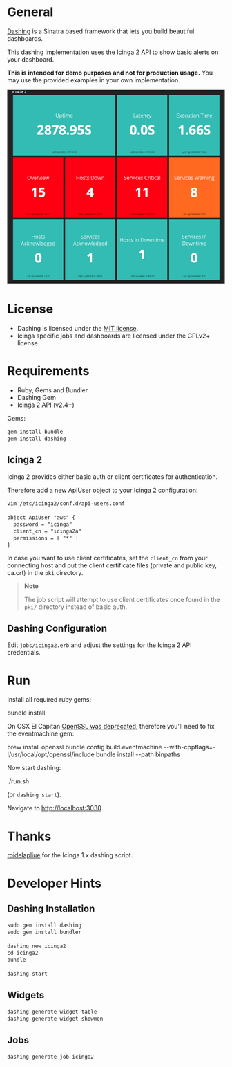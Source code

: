 # General

[Dashing](http://shopify.github.io/dashing/) is a Sinatra based framework
that lets you build beautiful dashboards.

This dashing implementation uses the Icinga 2 API
to show basic alerts on your dashboard.

**This is intended for demo purposes and not for production usage.**
You may use the provided examples in your own implementation.

![Dashing Icinga 2](public/dashing_icinga2_overview.png "Dashing Icinga 2")

# License

* Dashing is licensed under the [MIT license](https://github.com/Shopify/dashing/blob/master/MIT-LICENSE).
* Icinga specific jobs and dashboards are licensed under the GPLv2+ license.

# Requirements

* Ruby, Gems and Bundler
* Dashing Gem
* Icinga 2 API (v2.4+)

Gems:

    gem install bundle
    gem install dashing

## Icinga 2

Icinga 2 provides either basic auth or client certificates for authentication.

Therefore add a new ApiUser object to your Icinga 2 configuration:

    vim /etc/icinga2/conf.d/api-users.conf

    object ApiUser "aws" {
      password = "icinga"
      client_cn = "icinga2a"
      permissions = [ "*" ]
    }

In case you want to use client certificates, set the `client_cn` from your connecting
host and put the client certificate files (private and public key, ca.crt) in the `pki`
directory.

> **Note**
>
> The job script will attempt to use client certificates once found in the `pki/` directory
> instead of basic auth.

## Dashing Configuration

Edit `jobs/icinga2.erb` and adjust the settings for the Icinga 2 API credentials.

# Run

Install all required ruby gems:

   bundle install

On OSX El Capitan [OpenSSL was deprecated](https://github.com/eventmachine/eventmachine/issues/602),
therefore you'll need to fix the eventmachine gem:

   brew install openssl
   bundle config build.eventmachine --with-cppflags=-I/usr/local/opt/openssl/include
   bundle install --path binpaths

Now start dashing:

   ./run.sh

(or `dashing start`).

Navigate to [http://localhost:3030](http://localhost:3030)


# Thanks

[roidelapliue](https://github.com/roidelapluie/dashing-scripts) for the Icinga 1.x dashing script.

# Developer Hints

## Dashing Installation

    sudo gem install dashing
    sudo gem install bundler

    dashing new icinga2
    cd icinga2
    bundle

    dashing start

## Widgets

    dashing generate widget table
    dashing generate widget showmon

## Jobs

    dashing generate job icinga2


